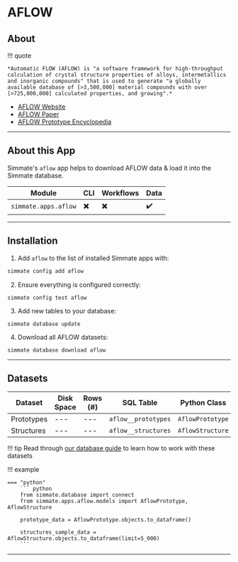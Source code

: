 # AFLOW

## About

!!! quote

    *Automatic FLOW (AFLOW) is "a software framework for high-throughput calculation of crystal structure properties of alloys, intermetallics and inorganic compounds" that is used to generate "a globally available database of [>3,500,000] material compounds with over [>725,000,000] calculated properties, and growing".*


 - [AFLOW Website](https://aflowlib.duke.edu/search/ui/)
 - [AFLOW Paper](https://doi.org/10.1016/j.commatsci.2012.02.005)
 - [AFLOW Prototype Encyclopedia](https://aflowlib.org/prototype-encyclopedia/)

--------------------------------------------------------------------------------

## About this App

Simmate's `aflow` app helps to download AFLOW data & load it into the Simmate database.

| Module               | CLI                      | Workflows                | Data               |
| -------------------- | ------------------------ | ------------------------ | ------------------ |
| `simmate.apps.aflow` | :heavy_multiplication_x: | :heavy_multiplication_x: | :heavy_check_mark: |

--------------------------------------------------------------------------------

## Installation

1. Add `aflow` to the list of installed Simmate apps with:
``` bash
simmate config add aflow
```

2. Ensure everything is configured correctly:
``` shell
simmate config test aflow
```

3. Add new tables to your database:
``` shell
simmate database update
```

4. Download all AFLOW datasets:
``` shell
simmate database download aflow
```

--------------------------------------------------------------------------------

## Datasets

| Dataset    | Disk Space | Rows (#) | SQL Table           | Python Class     |
| ---------- | ---------- | -------- | ------------------- | ---------------- |
| Prototypes | ---        | ---      | `aflow__prototypes` | `AflowPrototype` |
| Structures | ---        | ---      | `aflow__structures` | `AflowStructure` |

!!! tip
    Read through [our database guide](/full_guides/database/basic_use.md) to learn how to work with these datasets

!!! example

    === "python"
        ``` python
        from simmate.database import connect
        from simmate.apps.aflow.models import AflowPrototype, AflowStructure

        prototype_data = AflowPrototype.objects.to_dataframe()

        structures_sample_data = AflowStructure.objects.to_dataframe(limit=5_000)
        ```

--------------------------------------------------------------------------------

